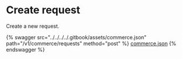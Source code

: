 # Create request

Create a new request.

{% swagger src="../../../../.gitbook/assets/commerce.json" path="/v1/commerce/requests" method="post" %}
[commerce.json](../../../../.gitbook/assets/commerce.json)
{% endswagger %}
